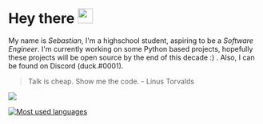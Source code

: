 # Hey there <img src="https://i.imgur.com/17XnhZI.png" width="30px">
My name is *Sebastian*, I'm a highschool student, aspiring to be a *Software Engineer*. I'm currently working on some Python based projects, hopefully these projects will be open source by the end of this decade :) . Also, I can be found on Discord (duck.#0001).
> Talk is cheap. Show me the code. - Linus Torvalds

![](https://github-readme-stats.vercel.app/api?username=ducktheduck&theme=dark&show_icons=true&hide_border=true&count_private=true&bg_color=0d1117)

[![Most used languages](https://github-readme-stats.vercel.app/api/top-langs/?username=ducktheduck&layout=compact&theme=dark&hide_border=true&bg_color=0d1117&langs_count=10)](https://github.com/anuraghazra/github-readme-stats)
